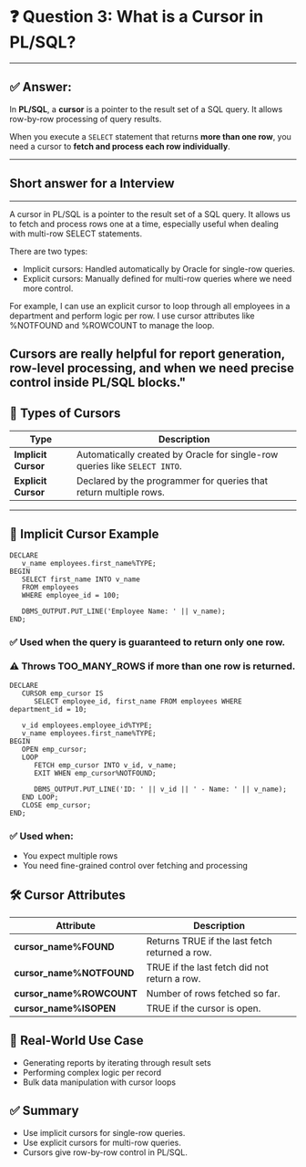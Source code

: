 # ❓ Question 3: What is a Cursor in PL/SQL?

---

## ✅ Answer:

In **PL/SQL**, a **cursor** is a pointer to the result set of a SQL query. It allows row-by-row processing of query results.

When you execute a `SELECT` statement that returns **more than one row**, you need a cursor to **fetch and process each row individually**.

---

## Short answer for a Interview 

---
   A cursor in PL/SQL is a pointer to the result set of a SQL query. It allows us to fetch and process rows one at a time, especially useful when dealing with multi-row SELECT statements.
   
   There are two types:
   * Implicit cursors: Handled automatically by Oracle for single-row queries.
   * Explicit cursors: Manually defined for multi-row queries where we need more control.
   
   For example, I can use an explicit cursor to loop through all employees in a department and perform logic per row. I use cursor attributes like %NOTFOUND and %ROWCOUNT to manage the loop.
   
   Cursors are really helpful for report generation, row-level processing, and when we need precise control inside PL/SQL blocks."
---

## 🧠 Types of Cursors

| Type             | Description                                                                 |
|------------------|-----------------------------------------------------------------------------|
| **Implicit Cursor** | Automatically created by Oracle for single-row queries like `SELECT INTO`. |
| **Explicit Cursor** | Declared by the programmer for queries that return multiple rows.          |

---

## 🔹 Implicit Cursor Example

```plsql
DECLARE
   v_name employees.first_name%TYPE;
BEGIN
   SELECT first_name INTO v_name
   FROM employees
   WHERE employee_id = 100;

   DBMS_OUTPUT.PUT_LINE('Employee Name: ' || v_name);
END;
```
### ✅ Used when the query is guaranteed to return only one row.
### ⚠️ Throws TOO_MANY_ROWS if more than one row is returned.

```
DECLARE
   CURSOR emp_cursor IS
      SELECT employee_id, first_name FROM employees WHERE department_id = 10;

   v_id employees.employee_id%TYPE;
   v_name employees.first_name%TYPE;
BEGIN
   OPEN emp_cursor;
   LOOP
      FETCH emp_cursor INTO v_id, v_name;
      EXIT WHEN emp_cursor%NOTFOUND;

      DBMS_OUTPUT.PUT_LINE('ID: ' || v_id || ' - Name: ' || v_name);
   END LOOP;
   CLOSE emp_cursor;
END;

```

### ✅ Used when:
*  You expect multiple rows
*  You need fine-grained control over fetching and processing

## 🛠 Cursor Attributes
| Attribute        | Description                                                                 |
|------------------|-----------------------------------------------------------------------------|
| **cursor_name%FOUND** | Returns TRUE if the last fetch returned a row. |
| **cursor_name%NOTFOUND** | TRUE if the last fetch did not return a row.          |
| **cursor_name%ROWCOUNT** | Number of rows fetched so far.          |
| **cursor_name%ISOPEN** | TRUE if the cursor is open.          |

## 🎯 Real-World Use Case
* Generating reports by iterating through result sets
* Performing complex logic per record
* Bulk data manipulation with cursor loops

## ✅ Summary
* Use implicit cursors for single-row queries.
* Use explicit cursors for multi-row queries.
* Cursors give row-by-row control in PL/SQL.
